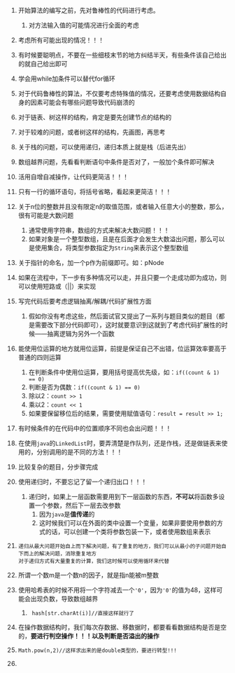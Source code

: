 1. 开始算法的编写之前，先对鲁棒性的代码进行考虑。
   
   1. 对方法输入值的可能情况进行全面的考虑
   
2. 考虑所有可能出现的情况！！！

3. 有时候要聪明点，不要在一些细枝末节的地方纠结半天，有些条件该自己给出的就自己给出即可

4. 学会用while加条件可以替代for循环

5. 对于代码鲁棒性的算法，不仅要考虑特殊值的情况，还要考虑使用数据结构自身的因素可能会有哪些问题导致代码崩溃的

6. 对于链表、树这样的结构，肯定是要先创建节点的结构的

7. 对于较难的问题，或者树这样的结构，先画图，再思考

8. 关于栈的问题，可以使用递归，递归本质上就是栈（后进先出）

9. 数组越界问题，先看看判断语句中条件是否对了，一般加个条件即可解决

10. 活用自增自减操作，让代码更简洁！！！

11. 只有一行的循环语句，将括号省略，看起来更简洁！！！

12. 关于n位的整数并且没有限定n的取值范围，或者输入任意大小的整数，那么，很有可能是大数问题
    1. 通常使用字符串，数组的方式来解决大数问题！！！
    2. 如果对象是一个整型数组，且是在后面才会发生大数溢出问题，那么可以是使用集合，将类型参数指定为`String`来表示这个整型数组
    
13. 关于指针的命名，加一个p作为前缀即可。如：pNode

14. 如果在流程中，下一步有多种情况可以走，并且只要一个走成功即为成功，则可以使用短路或（||）来实现

15. 写完代码后要考虑逻辑抽离/解耦/代码扩展性方面
    
    1. 假如你没有考虑这些，然后面试官又提出了一系列与题目类似的题目（都是需要改下部分代码即可），这时就要意识到这就到了考虑代码扩展性的时候——抽离逻辑为另外一个函数
    
16. 能使用位运算的地方就用位运算，前提是保证自己不出错，位运算效率要高于普通的四则运算
    1. 在判断条件中使用位运算，要用括号提高优先级，如：`if((count & 1) == 0)`
    2. 判断是否为偶数：`if((count & 1) == 0)`
    3. 除以2：`count >> 1`
    4. 乘以2：`count << 1`
    5. 如果要保留移位后的结果，需要使用赋值语句：`result = result >> 1;`
    
17. 有时候条件的在代码中的位置顺序不同也会出问题！！！

18. 在使用`java`的`LinkedList`时，要弄清楚是作队列，还是作栈，还是做链表来使用的，分别调用的是不同的方法！！！

19. 比较复杂的题目，分步骤完成

20. 使用递归时，不要忘记了留一个递归出口！！！
    1. 递归时，如果上一层函数需要用到下一层函数的东西，**不可以**将函数多设置一个参数，然后下一层去改参数
       1. 因为`java`是**值传递**的
       2. 这时候我们可以在外面的类中设置一个变量，如果非要使用参数的方式的话，可以创建一个类将参数包装一下，或者使用数组来表示

21. ```
    递归从最大问题开始自上而下解决问题，有了重复的地方，我们可以从最小的子问题开始自下而上的解决问题，消除重复地方
    对于递归方式有大量重复的计算，我们这时候可以使用循环来代替
    ```

22. 所谓一个数m是一个数n的因子，就是指n能被m整数

23. 使用哈希表的时候不用将一个字符减去一个`'0'`，因为`'0'`的值为48，这样可能会出现负数，导致数组越界

    1. ```
        hash[str.charAt(i)]//直接这样就行了
       ```

24. 在操作数据结构时，我们每次存数据、移数据时，都要看看数据结构是否是空的，**要进行判空操作！！！以及判断是否溢出的操作**

25. ```
    Math.pow(n,2)//这样求出来的是double类型的，要进行转型!!!
    ```

26. 